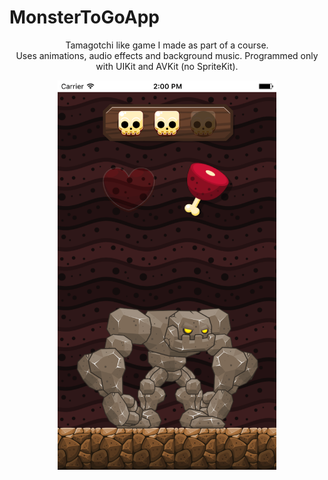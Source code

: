 # MonsterToGoApp
<p align="center"> Tamagotchi like game I made as part of a course.<br>
  Uses animations, audio effects and background music. Programmed only with UIKit and AVKit (no SpriteKit).
</p>
<p align="center">
  <img src="https://github.com/NiklasDanz/MonsterToGoApp/blob/master/Simulator%20Screen%20Shot%2010.01.2017%2C%2014.00.20.png" width="350"/>
</p>
